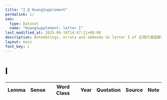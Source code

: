 ```yaml
---
title: "I @ HuangSupplement"
permalink: i/
seo:
  type: Dataset
  name: "HuangSupplement: letter I"
last_modified_at: 2025-09-19T14:47:11+00:00
description: Antedatings, errata and addenda to letter I of 近現代漢語辭源
layout: main
font_key: i
---
```

# I

<!-- Anything not in the table must be before this comment. -->

Lemma|Sense|Word Class|Year|Quotation|Source|Note|
---|---|---|---|---|---|---|
